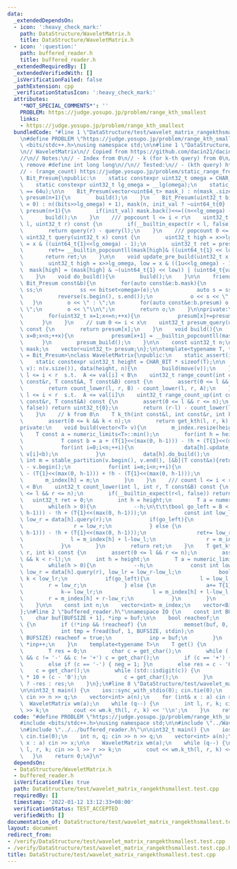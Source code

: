 ```yaml
---
data:
  _extendedDependsOn:
  - icon: ':heavy_check_mark:'
    path: DataStructure/WaveletMatrix.h
    title: DataStructure/WaveletMatrix.h
  - icon: ':question:'
    path: buffered_reader.h
    title: buffered_reader.h
  _extendedRequiredBy: []
  _extendedVerifiedWith: []
  _isVerificationFailed: false
  _pathExtension: cpp
  _verificationStatusIcon: ':heavy_check_mark:'
  attributes:
    '*NOT_SPECIAL_COMMENTS*': ''
    PROBLEM: https://judge.yosupo.jp/problem/range_kth_smallest
    links:
    - https://judge.yosupo.jp/problem/range_kth_smallest
  bundledCode: "#line 1 \"DataStructure/test/wavelet_matrix_rangekthsmallest.test.cpp\"\
    \n#define PROBLEM \"https://judge.yosupo.jp/problem/range_kth_smallest\"\n\n#include\
    \ <bits/stdc++.h>\nusing namespace std;\n\n#line 1 \"DataStructure/WaveletMatrix.h\"\
    \n// WaveletMatrix\n// Copied from https://github.com/dacin21/dacin21_codebook/blob/master/trees/wavelet_matrix.cpp\n\
    //\n// Notes:\n// - Index from 0\n// - k (for k-th query) from 0\n// - Need to\
    \ remove #define int long long\n//\n// Tested:\n// - (kth query) https://judge.yosupo.jp/problem/range_kth_smallest\n\
    // - (range_count) https://judge.yosupo.jp/problem/static_range_frequency\nclass\
    \ Bit_Presum{\npublic:\n    static constexpr uint32_t omega = CHAR_BIT * sizeof(uint64_t);\n\
    \    static constexpr uint32_t lg_omega = __lg(omega);\n    static_assert(omega\
    \ == 64u);\n\n    Bit_Presum(vector<uint64_t> mask_) : n(mask_.size()), mask(move(mask_)),\
    \ presum(n+1){\n        build();\n    }\n    Bit_Presum(uint32_t bits, bool init_val\
    \ = 0) : n((bits>>lg_omega) + 1), mask(n, init_val ? ~uint64_t{0} : uint64_t{0}),\
    \ presum(n+1){\n        if(init_val) mask.back()<<=((n<<lg_omega) - bits);\n \
    \       build();\n    }\n    /// popcount l <= i < r\n    uint32_t query(uint32_t\
    \ l, uint32_t r) const {\n        if(__builtin_expect(r < l, false)) return 0;\n\
    \        return query(r) - query(l);\n    }\n    /// popcount 0 <= i < x\n   \
    \ uint32_t query(uint32_t x) const {\n        uint32_t high = x>>lg_omega, low\
    \ = x & ((uint64_t{1}<<lg_omega) - 1);\n        uint32_t ret = presum_query(high);\n\
    \        ret+= __builtin_popcountll(mask[high]& ((uint64_t{1} << low)-1));\n \
    \       return ret;\n    }\n\n    void update_pre_build(uint32_t x, bool val){\n\
    \        uint32_t high = x>>lg_omega, low = x & ((1u<<lg_omega) - 1);\n      \
    \  mask[high] = (mask[high] & ~(uint64_t{1} << low)) | (uint64_t{val}<<low);\n\
    \    }\n    void do_build(){\n        build();\n    }\n\n    friend ostream& operator<<(ostream&o,\
    \ Bit_Presum const&b){\n        for(auto const&e:b.mask){\n            stringstream\
    \ ss;\n            ss << bitset<omega>(e);\n            auto s = ss.str();\n \
    \           reverse(s.begin(), s.end());\n            o << s << \"|\";\n     \
    \   }\n        o << \" : \";\n        for(auto const&e:b.presum) o << e << \"\
    \ \";\n        o << \"\\n\";\n        return o;\n    }\n\nprivate:\n    void presum_build(){\n\
    \        for(uint32_t x=1;x<=n;++x){\n            presum[x]+=presum[x-1];\n  \
    \      }\n    }\n    // sum 0 <= i < x\n    uint32_t presum_query(uint32_t x)\
    \ const {\n        return presum[x];\n    }\n    void build(){\n        for(uint32_t\
    \ x=0;x<n;++x){\n            presum[x+1] = __builtin_popcountll(mask[x]);\n  \
    \      }\n        presum_build();\n    }\n\n    const uint32_t n;\n    vector<uint64_t>\
    \ mask;\n    vector<uint32_t> presum;\n};\n\ntemplate<typename T, typename Bit_Ds\
    \ = Bit_Presum>\nclass WaveletMatrix{\npublic:\n    static_assert(is_integral<T>::value);\n\
    \    static constexpr uint32_t height = CHAR_BIT * sizeof(T);\n\n    WaveletMatrix(vector<T>\
    \ v): n(v.size()), data(height, n){\n        build(move(v));\n    }\n    /// count\
    \ l <= i < r  s.t.  A <= val[i] < B\n    uint32_t range_count(int const&l, int\
    \ const&r, T const&A, T const&B) const {\n        assert(0 <= l && r <= n);\n\
    \        return count_lower(l, r, B) - count_lower(l, r, A);\n    }\n    /// count\
    \ l <= i < r  s.t.  A <= val[i]\n    uint32_t range_count_up(int const&l, int\
    \ const&r, T const&A) const {\n        assert(0 <= l && r <= n);\n        if(__builtin_expect(l>r,\
    \ false)) return uint32_t{0};\n        return (r-l) - count_lower(l, r, A);\n\
    \    }\n    // k from 0\n    T k_th(int const&l, int const&r, int k) const {\n\
    \        assert(0 <= k && k < n);\n        return get_kth(l, r, k);\n    }\n\n\
    private:\n    void build(vector<T> v){\n        m_index.resize(height);\n    \
    \    T const a = numeric_limits<T>::min();\n        for(int h = height-1; h>=0;--h){\n\
    \            T const b = a + (T{1}<<(max(0, h-1))) - !h + (T{1}<<(max(0, h-1)));\n\
    \            for(int i=0;i<n;++i){\n                data[h].update_pre_build(i,\
    \ v[i]<b);\n            }\n            data[h].do_build();\n            const\
    \ int m = stable_partition(v.begin(), v.end(), [&b](T const&x){return x < b;})\
    \ - v.begin();\n            for(int i=m;i<n;++i){\n                v[i] = v[i]\
    \ - (T{1}<<(max(0, h-1))) + !h - (T{1}<<(max(0, h-1)));\n            }\n     \
    \       m_index[h] = m;\n        }\n    }\n    /// count l <= i < r  s.t.  val[i]\
    \ < B\n    uint32_t count_lower(int l, int r, T const&B) const {\n        assert(0\
    \ <= l && r <= n);\n        if(__builtin_expect(r<l, false)) return 0;\n     \
    \   uint32_t ret = 0;\n        int h = height;\n        T a = numeric_limits<T>::min();\n\
    \        while(h > 0){\n            --h;\n\t\t\tbool go_left = B < a + (T{1}<<(max(0,\
    \ h-1))) - !h + (T{1}<<(max(0, h-1)));\n            const int low_l = data[h].query(l),\
    \ low_r = data[h].query(r);\n            if(go_left){\n                l = low_l;\n\
    \                r = low_r;\n            } else {\n                a = a + (T{1}<<(max(0,\
    \ h-1))) - !h + (T{1}<<(max(0, h-1)));\n                ret+= low_r-low_l;\n \
    \               l = m_index[h] + l-low_l;\n                r = m_index[h] + r-low_r;\n\
    \            }\n        }\n        return ret;\n    }\n    T get_kth(int l, int\
    \ r, int k) const {\n        assert(0 <= l && r <= n);\n        assert(0 <= k\
    \ && k < r-l);\n        int h = height;\n        T a = numeric_limits<T>::min();\n\
    \        while(h > 0){\n            --h;\n            const int low_l = data[h].query(l),\
    \ low_r = data[h].query(r), low_lr = low_r-low_l;\n            bool go_left =\
    \ k < low_lr;\n            if(go_left){\n                l = low_l;\n        \
    \        r = low_r;\n            } else {\n                a+= T{1}<<h;\n    \
    \            k-= low_lr;\n                l = m_index[h] + l-low_l;\n        \
    \        r = m_index[h] + r-low_r;\n            }\n        }\n        return a;\n\
    \    }\n\n    const int n;\n    vector<int> m_index;\n    vector<Bit_Ds> data;\n\
    };\n#line 2 \"buffered_reader.h\"\nnamespace IO {\n    const int BUFSIZE = 1<<14;\n\
    \    char buf[BUFSIZE + 1], *inp = buf;\n\n    bool reacheof;\n    char get_char()\
    \ {\n        if (!*inp && !reacheof) {\n            memset(buf, 0, sizeof buf);\n\
    \            int tmp = fread(buf, 1, BUFSIZE, stdin);\n            if (tmp !=\
    \ BUFSIZE) reacheof = true;\n            inp = buf;\n        }\n        return\
    \ *inp++;\n    }\n    template<typename T>\n    T get() {\n        int neg = 0;\n\
    \        T res = 0;\n        char c = get_char();\n        while (!std::isdigit(c)\
    \ && c != '-' && c != '+') c = get_char();\n        if (c == '+') { neg = 0; }\n\
    \        else if (c == '-') { neg = 1; }\n        else res = c - '0';\n\n    \
    \    c = get_char();\n        while (std::isdigit(c)) {\n            res = res\
    \ * 10 + (c - '0');\n            c = get_char();\n        }\n        return neg\
    \ ? -res : res;\n    }\n};\n#line 8 \"DataStructure/test/wavelet_matrix_rangekthsmallest.test.cpp\"\
    \n\nint32_t main() {\n    ios::sync_with_stdio(0); cin.tie(0);\n    int n, q;\
    \ cin >> n >> q;\n    vector<int> a(n);\n    for (int& x : a) cin >> x;\n\n  \
    \  WaveletMatrix wm(a);\n    while (q--) {\n        int l, r, k; cin >> l >> r\
    \ >> k;\n        cout << wm.k_th(l, r, k) << '\\n';\n    }\n    return 0;\n}\n"
  code: "#define PROBLEM \"https://judge.yosupo.jp/problem/range_kth_smallest\"\n\n\
    #include <bits/stdc++.h>\nusing namespace std;\n\n#include \"../WaveletMatrix.h\"\
    \n#include \"../../buffered_reader.h\"\n\nint32_t main() {\n    ios::sync_with_stdio(0);\
    \ cin.tie(0);\n    int n, q; cin >> n >> q;\n    vector<int> a(n);\n    for (int&\
    \ x : a) cin >> x;\n\n    WaveletMatrix wm(a);\n    while (q--) {\n        int\
    \ l, r, k; cin >> l >> r >> k;\n        cout << wm.k_th(l, r, k) << '\\n';\n \
    \   }\n    return 0;\n}\n"
  dependsOn:
  - DataStructure/WaveletMatrix.h
  - buffered_reader.h
  isVerificationFile: true
  path: DataStructure/test/wavelet_matrix_rangekthsmallest.test.cpp
  requiredBy: []
  timestamp: '2022-01-12 13:12:33+08:00'
  verificationStatus: TEST_ACCEPTED
  verifiedWith: []
documentation_of: DataStructure/test/wavelet_matrix_rangekthsmallest.test.cpp
layout: document
redirect_from:
- /verify/DataStructure/test/wavelet_matrix_rangekthsmallest.test.cpp
- /verify/DataStructure/test/wavelet_matrix_rangekthsmallest.test.cpp.html
title: DataStructure/test/wavelet_matrix_rangekthsmallest.test.cpp
---
```

